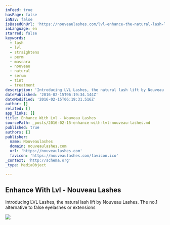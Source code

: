 ```yaml
---
inFeed: true
hasPage: false
inNav: false
isBasedOnUrl: 'https://nouveaulashes.com/lvl-enhance-the-natural-lash-lift'
inLanguage: en
starred: false
keywords:
  - lash
  - lvl
  - straightens
  - perm
  - mascara
  - nouveau
  - natural
  - serum
  - tint
  - treatment
description: 'Introducing LVL Lashes, the natural lash lift by Nouveau Lashes. The no.1 alternative to false eyelashes or extensions'
datePublished: '2016-02-15T06:19:34.144Z'
dateModified: '2016-02-15T06:19:31.516Z'
author: []
related: []
app_links: []
title: Enhance With Lvl - Nouveau Lashes
sourcePath: _posts/2016-02-15-enhance-with-lvl-nouveau-lashes.md
published: true
authors: []
publisher:
  name: Nouveaulashes
  domain: nouveaulashes.com
  url: 'https://nouveaulashes.com'
  favicon: 'https://nouveaulashes.com/favicon.ico'
_context: 'http://schema.org'
_type: MediaObject

---
```

<article style=""><h1>Enhance With Lvl - Nouveau Lashes</h1><p>Introducing LVL Lashes, the natural lash lift by Nouveau Lashes. The no.1 alternative to false eyelashes or extensions</p><img src="https://s3-us-west-2.amazonaws.com/the-grid-img/p/cb076ab7a751d3fa365be317453357c697879b53.jpg" /></article>